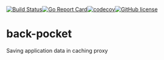 [![Build Status](https://travis-ci.org/bobrofon/back-pocket.svg?branch=master)](https://travis-ci.org/bobrofon/back-pocket)[![Go Report Card](https://goreportcard.com/badge/github.com/bobrofon/back-pocket)](https://goreportcard.com/report/github.com/bobrofon/back-pocket)[![codecov](https://codecov.io/gh/bobrofon/back-pocket/branch/master/graph/badge.svg)](https://codecov.io/gh/bobrofon/back-pocket)[![GitHub license](https://img.shields.io/github/license/bobrofon/back-pocket.svg)](https://github.com/bobrofon/back-pocket/blob/master/LICENSE.md)
# back-pocket
Saving application data in caching proxy
